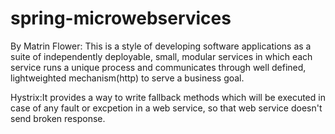 # spring-microwebservices

By Matrin Flower:
This is a style of developing software applications as a suite of independently deployable, small, modular services in which each service runs a unique process and communicates through well defined, lightweighted mechanism(http) to serve a business goal.  

Hystrix:It provides a way to write fallback methods which will be executed in case of any fault or excpetion in  a web service, so that web service doesn't send broken response.
